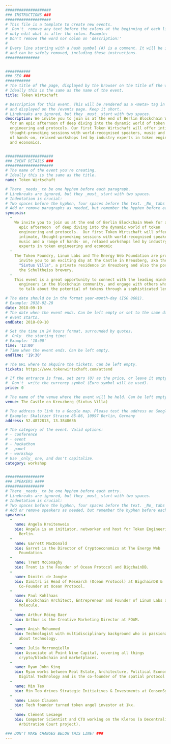 ```yaml
---
####################
### INSTRUCTIONS ###
####################
# This file is a template to create new events.
# _Don't_ remove any text before the colons at the beginning of each line,
# only edit what is after the colon. Example:
# Don't remove the word nor colon on 'description:'
#
# Every line starting with a hash symbol (#) is a comment. It will be ignored
# and can be safely removed, including these instructions.
###############


###########
### SEO ###
###########
# The title of the page, displayed by the browser on the title of the window.
# Ideally this is the same as the name of the event.
title: Token Wirtschaft

# Description for this event. This will be rendered as a <meta> tag in the HTML,
# and displayed on the /events page. Keep it short.
# Linebreaks are ignored, but they _must_ start with two spaces.
description: We invite you to join us at the end of Berlin Blockchain Week
  for an epic afternoon of deep diving into the dynamic world of token
  engineering and protocols. Our first Token Wirtschaft will offer intimate,
  thought-provoking sessions with world-recognised speakers, music and a range
  of hands-on, relaxed workshops led by industry experts in token engineering
  and economics.


#####################
### EVENT DETAILS ###
#####################
# The name of the event you're creating.
# Ideally this is the same as the title.
name: Token Wirtschaft 

# There _needs_ to be one hyphen before each paragraph.
# Linebreaks are ignored, but they _must_ start with two spaces.
# Indentation is crucial:
# Two spaces before the hyphen, four spaces before the text. _No_ tabs allowed.
# Add or remove paragraphs as needed, but remember the hyphen before each entry.
synopsis:
  -
    We invite you to join us at the end of Berlin Blockchain Week for an
      epic afternoon  of deep diving into the dynamic world of token
      engineering and protocols.  Our first Token Wirtschaft will offer
      intimate, thought-provoking sessions with world-recognised speakers,
      music and a range of hands- on, relaxed workshops led by industry
      experts in token engineering and economic
  -
    The Token Foundry, Linum Labs and The Energy Web Foundation are proud to
      invite you to an exciting day at The Castle in Kreusberg, aka the
      "Sixtus Villa", a private residence in Kreuzberg and also the portal to
      the Schultheiss brewery.
  -
    This event is a great opportunity to connect with the leading minds and
      engineers in the blockchain community, and engage with others who want
      to talk about the potential of tokens through a sophisticated lens. 

# The date should be in the format year-month-day (ISO 8601).
# Example: 2018-02-28
date: 2018-09-10
# The date when the event ends. Can be left empty or set to the same day the
# event starts.
endDate: 2018-09-10

# Set the time in 24 hours format, surrounded by quotes.
# _Only_ the starting time!
# Example: '18:00'
time: '12:00'
# Time when the event ends. Can be left empty.
endTime: '19:30'

# The URL where to akquire the tickets. Can be left empty.
tickets: https://www.tokenwirtschaft.com/attend

# If the entrance is free, set zero (0) as the price, or leave it empty.
# _Don't_ write the currency symbol (Euro symbol will be used).
price: 0

# The name of the venue where the event will be held. Can be left empty.
venue: The Castle on Kreuzberg (Sixtus Villa)

# The address to link to a Google map. Please test the address on Google Maps.
# Example: Skalitzer Strasse 85-86, 10997 Berlin, Germany
address: 52.4872813, 13.3840636

# The category of the event. Valid options:
# - conference
# - event
# - hackathon
# - panel
# - workshop
# Use _only_ one, and don't capitalize.
category: workshop


#################
### SPEAKERS ####
#################
# There _needs_ to be one hyphen before each entry.
# Linebreaks are ignored, but they _must_ start with two spaces.
# Indentation is crucial:
# Two spaces before the hyphen, four spaces before the text. _No_ tabs allowed.
# Add or remove speakers as needed, but remember the hyphen before each entry.
speakers:
  -
    name: Angela Kreitenweis
    bio: Angela is an initiator, networker and host for Token Engineering
      Berlin.
  -
    name: Garrett MacDonald
    bio: Garret is the Director of Cryptoeconomics at The Energy Web
      Foundation.
  -
    name: Trent McConaghy
    bio: Trent is the Founder of Ocean Protocol and BigchainDB.
  -
    name: Dimitri de Jonghe
    bio: Dimitri is Head of Research (Ocean Protocol) at BigchainDB &
      Co-Founder at Ocean Protocol.
  -
    name: Paul Kohlhaas
    bio: Blockchain Architect, Entrepreneur and Founder of Linum Labs and
      Molecule. 
  -
    name: Arthur Röing Baer
    bio: Arthur is the Creative Marketing Director at FOAM.
  -
    name: Anish Mohammed
    bio: Technologist with multidisciplinary background who is passionate
      about technology.
  -
    name: Julia Morrongiello
    bio: Associate at Point Nine Capital, covering all things
      crypto/blockchain and marketplaces.
  -
    name: Ryan John King
    bio: Ryan works between Real Estate, Architecture, Political Economy and
      Digital Technology and is the co-founder of the spatial protocol FOAM.
  -
    name: Min Teo
    bio: Min Teo drives Strategic Initiatives & Investments at ConsenSys.
  -
    name: Lasse Clausen
    bio: Tech founder turned token angel investor at 1kx. 
  -
    name: Clément Lesaege
    bio: Computer Scientist and CTO working on the Kleros (a Decentralized
      Arbitration Court project).

### DON'T MAKE CHANGES BELOW THIS LINE! ###
---
```

<!-- ### DON'T MAKE CHANGES BELOW THIS LINE! ### -->

<Event-Content/>
